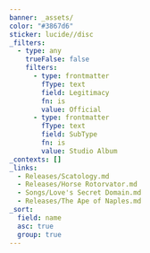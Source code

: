 ```yaml
---
banner: _assets/
color: "#3867d6"
sticker: lucide//disc
_filters:
  - type: any
    trueFalse: false
    filters:
      - type: frontmatter
        fType: text
        field: Legitimacy
        fn: is
        value: Official
      - type: frontmatter
        fType: text
        field: SubType
        fn: is
        value: Studio Album
_contexts: []
_links:
  - Releases/Scatology.md
  - Releases/Horse Rotorvator.md
  - Songs/Love's Secret Domain.md
  - Releases/The Ape of Naples.md
_sort:
  field: name
  asc: true
  group: true
---
```

